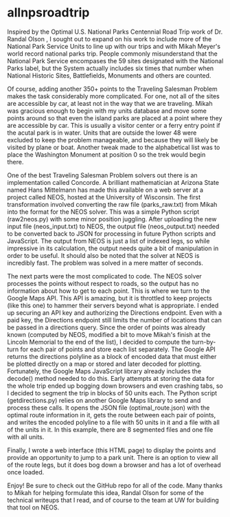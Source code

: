 # allnpsroadtrip
Inspired by the Optimal U.S. National Parks Centennial Road Trip work of Dr. Randal Olson  , I sought out to expand on his work to include more of the National Park Service Units to line up with our trips and with Mikah Meyer's world record national parks trip. People commonly misunderstand that the National Park Service encompases the 59 sites designated with the National Parks label, but the System actually includes six times that number when National Historic Sites, Battlefields, Monuments and others are counted.

Of course, adding another 350+ points to the Traveling Salesman Problem makes the task considerably more complicated. For one, not all of the sites are accessible by car, at least not in the way that we are traveling. Mikah was gracious enough to begin with my units database and move some points around so that even the island parks are placed at a point where they are accessible by car. This is usually a visitor center or a ferry entry point if the acutal park is in water. Units that are outside the lower 48 were excluded to keep the problem manageable, and because they will likely be visited by plane or boat. Another tweak made to the alphabetical list was to place the Washington Monument at position 0 so the trek would begin there.

One of the best Traveling Salesman Problem solvers out there is an implementation called Concorde. A brilliant mathematician at Arizona State named Hans Mittelmann has made this available on a web server at a project called NEOS, hosted at the University of Wisconsin. The first transformation involved converting the raw file (parks_raw.txt) from Mikah into the format for the NEOS solver. This was a simple Python script (raw2neos.py) with some minor position juggling. After uploading the new input file (neos_input.txt) to NEOS, the output file (neos_output.txt) needed to be converted back to JSON for processing in future Python scripts and JavaScript. The output from NEOS is just a list of indexed legs, so while impressive in its calculation, the output needs quite a bit of manipulation in order to be useful. It should also be noted that the solver at NEOS is incredibly fast. The problem was solved in a mere matter of seconds.

The next parts were the most complicated to code. The NEOS solver processes the points without respect to roads, so the output has no information about how to get to each point. This is where we turn to the Google Maps API. This API is amazing, but it is throttled to keep projects (like this one) to hammer their servers beyond what is appropriate. I ended up securing an API key and authorizing the Directions endpoint. Even with a paid key, the Directions endpoint still limits the number of locations that can be passed in a directions query. Since the order of points was already known (computed by NEOS, modified a bit to move Mikah's finish at the Lincoln Memorial to the end of the list), I decided to compute the turn-by-turn for each pair of points and store each list separately. The Google API returns the directions polyline as a block of encoded data that must either be plotted directly on a map or stored and later decoded for plotting. Fortunately, the Google Maps JavaScript library already includes the decode() method needed to do this. Early attempts at storing the data for the whole trip ended up bogging down browsers and even crashing tabs, so I decided to segment the trip in blocks of 50 units each. The Python script (getdirections.py) relies on another Google Maps library to send and process these calls. It opens the JSON file (optimal_route.json) with the optimal route information in it, gets the route between each pair of points, and writes the encoded polyline to a file with 50 units in it and a file with all of the units in it. In this example, there are 8 segmented files and one file with all units.

Finally, I wrote a web interface (this HTML page) to display the points and provide an opportunity to jump to a park unit. There is an option to view all of the route legs, but it does bog down a browser and has a lot of overhead once loaded.

Enjoy! Be sure to check out the GitHub repo for all of the code. Many thanks to Mikah for helping formulate this idea, Randal Olson for some of the technical writeups that I read, and of course to the team at UW for building that tool on NEOS.